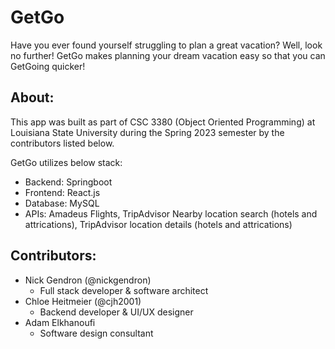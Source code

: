 # GetGo

Have you ever found yourself struggling to plan a great vacation? Well, look no further! GetGo makes planning your dream vacation easy so that you can GetGoing quicker!

## About:

This app was built as part of CSC 3380 (Object Oriented Programming) at Louisiana State University during the Spring 2023 semester by the contributors listed below. 

GetGo utilizes below stack:
  - Backend: Springboot
  - Frontend: React.js
  - Database: MySQL
  - APIs: Amadeus Flights, TripAdvisor Nearby location search (hotels and attrications), TripAdvisor location details (hotels and attrications)
  
## Contributors:
  - Nick Gendron (@nickgendron)
    - Full stack developer & software architect 
  - Chloe Heitmeier (@cjh2001)
    - Backend developer & UI/UX designer
  - Adam Elkhanoufi
    - Software design consultant

